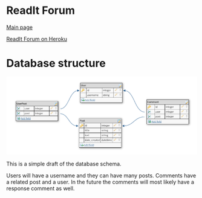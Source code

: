 # ReadIt Forum
[Main page](https://github.com/porrasm/tsoha-2019)

[ReadIt Forum on Heroku](https://readit-forum.herokuapp.com/)

# Database structure

![Database schema](https://github.com/porrasm/tsoha-2019/blob/master/dokumentaatio/database_schema_idea.png)

This is a simple draft of the database schema.

Users will have a username and they can have many posts. Comments have a related post and a user. In the future the comments will most likely have a response comment as well.